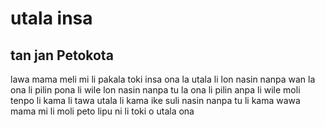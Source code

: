 # utala insa
## tan jan Petokota

lawa mama meli mi li pakala
toki insa ona la utala li lon
nasin nanpa wan la ona li pilin pona li wile lon
nasin nanpa tu la ona li pilin anpa li wile moli
tenpo li kama li tawa
utala li kama ike suli
nasin nanpa tu li kama wawa
mama mi li moli
peto
lipu ni li toki o utala ona
